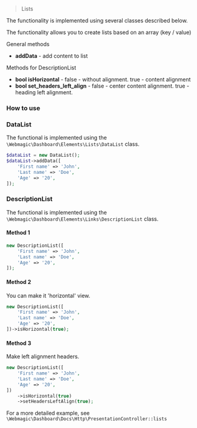 > Lists

The functionality is implemented using several classes described below.

The functionality allows you to create lists based on an array (key / value)

General methods

- **addData** - add content to list

Methods for DescriptionList

- **bool isHorizontal** - false - without alignment. true - content alignment
- **bool set_headers_left_align** - false - center content alignment. true - heading left alignment.

### How to use

### DataList

The functional is implemented using the `\Webmagic\Dashboard\Elements\Lists\DataList` class.

```php
$dataList = new DataList();
$dataList->addData([
    'First name' => 'John',
    'Last name' => 'Doe',
    'Age' => '20',
]);
```

### DescriptionList

The functional is implemented using the `\Webmagic\Dashboard\Elements\Links\DescriptionList` class.

#### Method 1

```php
new DescriptionList([
    'First name' => 'John',
    'Last name' => 'Doe',
    'Age' => '20',
]);
```

#### Method 2

You can make it 'horizontal' view.

```php
new DescriptionList([
    'First name' => 'John',
    'Last name' => 'Doe',
    'Age' => '20',
])->isHorizontal(true);
```

#### Method 3

Make left alignment headers.

```php
new DescriptionList([
    'First name' => 'John',
    'Last name' => 'Doe',
    'Age' => '20',
])
    ->isHorizontal(true)
    ->setHeadersLeftAlign(true);
```

For a more detailed example, see `\Webmagic\Dashboard\Docs\Http\PresentationController::lists`